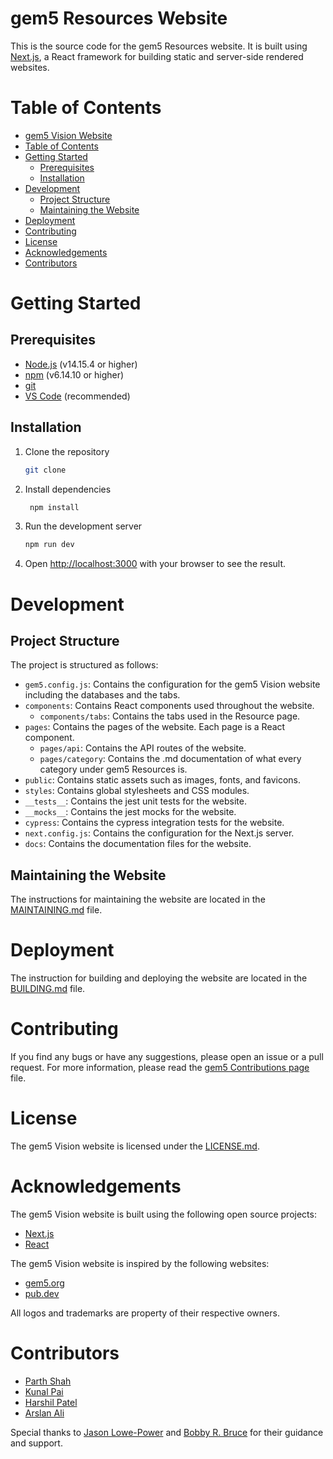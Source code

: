 # gem5 Resources Website

This is the source code for the gem5 Resources website. It is built using [Next.js](https://nextjs.org/), a React framework for building static and server-side rendered websites.

# Table of Contents

- [gem5 Vision Website](#gem5-vision-website)
- [Table of Contents](#table-of-contents)
- [Getting Started](#getting-started)
  - [Prerequisites](#prerequisites)
  - [Installation](#installation)
- [Development](#development)
  - [Project Structure](#project-structure)
  - [Maintaining the Website](#maintaining-the-website)
- [Deployment](#deployment)
- [Contributing](#contributing)
- [License](#license)
- [Acknowledgements](#acknowledgements)
- [Contributors](#contributors)

# Getting Started

## Prerequisites

- [Node.js](https://nodejs.org/en/) (v14.15.4 or higher)
- [npm](https://www.npmjs.com/) (v6.14.10 or higher)
- [git](https://git-scm.com/)
- [VS Code](https://code.visualstudio.com/) (recommended)

## Installation

1. Clone the repository

   ```bash
   git clone
    ```
2. Install dependencies
   ```bash
    npm install
    ```
3. Run the development server

   ```bash
   npm run dev
   ```
4. Open [http://localhost:3000](http://localhost:3000) with your browser to see the result.

# Development

## Project Structure

The project is structured as follows:

- `gem5.config.js`: Contains the configuration for the gem5 Vision website including the databases and the tabs.
- `components`: Contains React components used throughout the website.
  - `components/tabs`: Contains the tabs used in the Resource page.
- `pages`: Contains the pages of the website. Each page is a React component.
  - `pages/api`: Contains the API routes of the website.
  - `pages/category`: Contains the .md documentation of what every category under gem5 Resources is.
- `public`: Contains static assets such as images, fonts, and favicons.
- `styles`: Contains global stylesheets and CSS modules.
- `__tests__`: Contains the jest unit tests for the website.
- `__mocks__`: Contains the jest mocks for the website.
- `cypress`: Contains the cypress integration tests for the website.
- `next.config.js`: Contains the configuration for the Next.js server.
- `docs`: Contains the documentation files for the website.


## Maintaining the Website

The instructions for maintaining the website are located in the [MAINTAINING.md](MAINTAINING.md) file.

# Deployment

The instruction for building and deploying the website are located in the [BUILDING.md](BUILDING.md) file.

# Contributing

If you find any bugs or have any suggestions, please open an issue or a pull request. For more information, please read the [gem5 Contributions page](https://www.gem5.org/contributing) file.

# License

The gem5 Vision website is licensed under the [LICENSE.md](LICENSE.md).

# Acknowledgements

The gem5 Vision website is built using the following open source projects:

- [Next.js](https://nextjs.org/)
- [React](https://reactjs.org/)
  
The gem5 Vision website is inspired by the following websites:

- [gem5.org](https://gem5.org/)
- [pub.dev](https://pub.dev/)

All logos and trademarks are property of their respective owners.

# Contributors

- [Parth Shah](https://github.com/helloparthshah)
- [Kunal Pai](https://github.com/kunpai)
- [Harshil Patel](https://github.com/harshil2107)
- [Arslan Ali](https://github.com/aarsli)

Special thanks to [Jason Lowe-Power](https://github.com/jlowepower) and [Bobby R. Bruce](https://github.com/BobbyRBruce) for their guidance and support.
